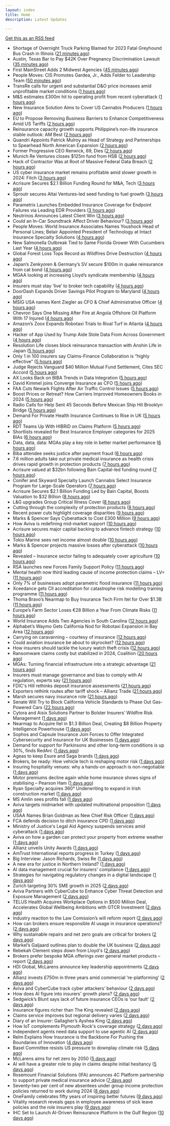 ```yaml
---
layout: index
title: Home
description: Latest Updates

---
```


[Get this as an RSS feed](/feed.rss)

<!-- news_marker starts -->
- Shortage of Overnight Truck Parking Blamed for 2023 Fatal Greyhound Bus Crash in Illinois ([21 minutes ago](https://www.insurancejournal.com/news/midwest/2025/05/21/824679.htm))
- Austin, Texas Bar to Pay $42K Over Pregnancy Discrimination Lawsuit ([35 minutes ago](https://www.insurancejournal.com/news/southcentral/2025/05/21/824675.htm))
- First MainStreet Adds 2 Midwest Agencies ([45 minutes ago](https://www.insurancejournal.com/news/midwest/2025/05/21/824669.htm))
- People Moves: CIS Promotes Gardea, Jr., Adds Felder to Leadership Team ([50 minutes ago](https://www.insurancejournal.com/news/southcentral/2025/05/21/824664.htm))
- TransRe calls for urgent and substantial D&O price increases amid unprofitable market conditions ([1 hours ago](https://www.reinsurancene.ws/transre-calls-for-urgent-and-substantial-do-price-increases-amid-unprofitable-market-conditions/))
- M&S estimates £300m hit to operating profit from recent cyberattack ([1 hours ago](https://www.reinsurancene.ws/ms-estimates-300m-hit-to-operating-profit-from-recent-cyberattack/))
- New Insurance Solution Aims to Cover US Cannabis Producers ([1 hours ago](https://insurance-edge.net/2025/05/21/new-insurance-solution-aims-to-cover-us-cannabis-producers/))
- EU to Propose Removing Business Barriers to Enhance Competitiveness Amid US Tariffs ([2 hours ago](https://www.insurancejournal.com/news/international/2025/05/21/824643.htm))
- Reinsurance capacity growth supports Philippine’s non-life insurance stable outlook: AM Best ([2 hours ago](https://www.reinsurancene.ws/reinsurance-capacity-growth-supports-philippines-non-life-insurance-stable-outlook-am-best/))
- Quandri Appoints Patrick Mulroy as Head of Strategy and Partnerships to Spearhead North American Expansion ([2 hours ago](https://www.insurtechinsights.com/quandri-appoints-patrick-mulroy-as-head-of-strategy-and-partnerships-to-spearhead-north-american-expansion/))
- Former Progressive CEO Renwick, 69, Dies ([2 hours ago](https://www.insurancejournal.com/news/national/2025/05/21/824645.htm))
- Munich Re Ventures closes $125m fund from HSB ([2 hours ago](https://www.reinsurancene.ws/munich-re-ventures-closes-125m-fund-from-hsb/))
- Hack of Contractor Was at Root of Massive Federal Data Breach ([2 hours ago](https://www.insurancejournal.com/news/national/2025/05/21/824641.htm))
- US cyber insurance market remains profitable amid slower growth in 2024: Fitch ([3 hours ago](https://www.reinsurancene.ws/us-cyber-insurance-market-remains-profitable-amid-slower-growth-in-2024-fitch/))
- Acrisure Secures $2.1 Billion Funding Round for M&A, Tech ([3 hours ago](https://www.insurancejournal.com/news/national/2025/05/21/824637.htm))
- Sproutr secures Altai Ventures-led seed funding to fuel growth ([3 hours ago](https://www.reinsurancene.ws/sproutr-secures-altai-ventures-led-seed-funding-to-fuel-growth/))
- Parametrix Launches Embedded Insurance Coverage for Endpoint Failures via Leading EDR Providers ([3 hours ago](https://www.insurtechinsights.com/parametrix-launches-embedded-insurance-coverage-for-endpoint-failures-via-leading-edr-providers/))
- Neutrinos Announces Latest Client Win ([3 hours ago](https://insurance-edge.net/2025/05/21/neutrinos-announces-latest-client-win/))
- Could an In-Car Soundtrack Affect Driver Behaviour? ([3 hours ago](https://insurance-edge.net/2025/05/21/could-an-in-car-soundtrack-affect-driver-behaviour/))
- People Moves: World Insurance Associates Names Youshock Head of Personal Lines; Belair Appointed President of Technology at Intact Insurance Specialty Solutions ([4 hours ago](https://www.insurancejournal.com/news/national/2025/05/21/824508.htm))
- New Salmonella Outbreak Tied to Same Florida Grower With Cucumbers Last Year ([4 hours ago](https://www.insurancejournal.com/news/southeast/2025/05/21/824621.htm))
- Global Forest Loss Tops Record as Wildfires Drive Destruction ([4 hours ago](https://www.insurancejournal.com/news/international/2025/05/21/824618.htm))
- Japan’s Zenkyoren & Germany’s SV secure $100m in quake reinsurance from cat bond ([4 hours ago](https://www.reinsurancene.ws/japans-zenkyoren-germanys-sv-secure-100m-in-quake-reinsurance-from-cat-bond/))
- MGAA looking at increasing Lloyd’s syndicate membership ([4 hours ago](https://www.postonline.co.uk/news/7957794/mgaa-looking-at-increasing-lloyd%E2%80%99s-syndicate-membership))
- Insurers must stay ‘live’ to broker tech capability ([4 hours ago](https://www.postonline.co.uk/broker/7957792/insurers-must-stay-%E2%80%98live%E2%80%99-to-broker-tech-capability))
- DoorDash Expands Driver Savings Pilot Program to Maryland ([4 hours ago](https://www.insurancejournal.com/news/east/2025/05/21/824599.htm))
- MSIG USA names Kent Ziegler as CFO & Chief Administrative Officer ([4 hours ago](https://www.reinsurancene.ws/msig-usa-names-kent-ziegler-as-cfo-chief-administrative-officer/))
- Chevron Says One Missing After Fire at Angola Offshore Oil Platform With 17 Injured ([4 hours ago](https://www.insurancejournal.com/news/international/2025/05/21/824603.htm))
- Amazon’s Zoox Expands Robotaxi Trials to Rival Turf in Atlanta ([4 hours ago](https://www.insurancejournal.com/news/southeast/2025/05/21/824605.htm))
- Hacker of App Used by Trump Aide Stole Data From Across Government ([4 hours ago](https://www.insurancejournal.com/news/national/2025/05/21/824594.htm))
- Resolution Life closes block reinsurance transaction with Anshin Life in Japan ([5 hours ago](https://www.reinsurancene.ws/resolution-life-closes-block-reinsurance-transaction-with-anshin-life-in-japan/))
- Only 1 in 100 insurers say Claims-Finance Collaboration is “highly effective” ([5 hours ago](https://ifamagazine.com/only-1-in-100-insurers-say-claims-finance-collaboration-is-highly-effective/))
- Judge Rejects Vanguard $40 Million Mutual Fund Settlement, Cites SEC Accord ([5 hours ago](https://www.insurancejournal.com/news/east/2025/05/21/824595.htm))
- AX Looks Back on BIBA Trends in Data Integration ([5 hours ago](https://insurance-edge.net/2025/05/21/ax-looks-back-on-biba-trends-in-data-integration/))
- David Kimmel joins Converge Insurance as CFO ([5 hours ago](https://www.reinsurancene.ws/david-kimmel-joins-converge-insurance-as-cfo/))
- FAA Cuts Newark Flights After Air Traffic Control Issues ([5 hours ago](https://www.insurancejournal.com/news/east/2025/05/21/824589.htm))
- Boost Prices or Retreat? How Carriers Improved Homeowners Books in 2024 ([5 hours ago](https://www.insurancejournal.com/news/national/2025/05/21/824587.htm))
- Radio Calls for Help Sent 45 Seconds Before Mexican Ship Hit Brooklyn Bridge ([5 hours ago](https://www.insurancejournal.com/news/east/2025/05/21/824582.htm))
- Demand For Private Health Insurance Continues to Rise in UK ([5 hours ago](https://insurance-edge.net/2025/05/21/demand-for-private-health-insurance-continues-to-rise-in-uk/))
- RDT Teams Up With HIBRiD on Claims Platform ([5 hours ago](https://insurance-edge.net/2025/05/21/rdt-teams-up-with-hibrid-on-claims-platform/))
- Shortlists revealed for Best Insurance Employer categories for 2025 BIAs ([6 hours ago](https://www.postonline.co.uk/broker/7957793/shortlists-revealed-for-best-insurance-employer-categories-for-2025-bias))
- Data, data, data: MGAs play a key role in better market performance ([6 hours ago](https://www.insurancebusinessmag.com/uk/news/columns/data-data-data-mgas-play-a-key-role-in-better-market-performance-536399.aspx))
- Biba attendee seeks justice after payment fraud ([6 hours ago](https://www.postonline.co.uk/news/7957800/biba-attendee-seeks-justice-after-payment-fraud))
- 7.6 million adults take out private medical insurance as health crisis drives rapid growth in protection products ([7 hours ago](https://ifamagazine.com/7-6-million-adults-take-out-private-medical-insurance-as-health-crisis-drives-rapid-growth-in-protection-products/))
- Acrisure valued at $32bn following Bain Capital-led funding round ([7 hours ago](https://www.postonline.co.uk/broker/7957799/acrisure-valued-at-32bn-following-bain-capital-led-funding-round))
- Conifer and Skyward Specialty Launch Cannabis Select Insurance Program for Large-Scale Operators ([7 hours ago](https://www.insurtechinsights.com/conifer-and-skyward-specialty-launch-cannabis-select-insurance-program-for-large-scale-operators/))
- Acrisure Secures $2.1 Billion Funding Led by Bain Capital, Boosts Valuation to $32 Billion ([8 hours ago](https://www.insurtechinsights.com/acrisure-secures-2-1-billion-funding-led-by-bain-capital-boosts-valuation-to-32-billion/))
- L&G upgrades Group Critical Illness Cover ([8 hours ago](https://ifamagazine.com/lg-upgrades-group-critical-illness-cover/))
- Cutting through the complexity of protection products ([8 hours ago](https://ifamagazine.com/cutting-through-the-complexity-of-protection-products/))
- Recent power cuts highlight coverage disparities ([9 hours ago](https://www.postonline.co.uk/commercial/7957791/recent-power-cuts-highlight-coverage-disparities))
- Marks & Spencer Says Cyberattack to Cost £300 Million ([9 hours ago](https://www.insurancejournal.com/news/international/2025/05/21/824570.htm))
- How Aviva is redefining mid-market support ([10 hours ago](https://www.insurancebusinessmag.com/uk/news/breaking-news/how-aviva-is-redefining-midmarket-support-535375.aspx))
- Acrisure secures major capital backing to advance fintech strategy ([10 hours ago](https://www.insurancebusinessmag.com/uk/news/breaking-news/acrisure-secures-major-capital-backing-to-advance-fintech-strategy-536392.aspx))
- Tokio Marine sees net income almost double ([10 hours ago](https://www.insurancebusinessmag.com/uk/news/breaking-news/tokio-marine-sees-net-income-almost-double-536377.aspx))
- Marks & Spencer projects massive losses after cyberattack ([10 hours ago](https://www.insurancebusinessmag.com/uk/news/cyber/marks-and-spencer-projects-massive-losses-after-cyberattack-536391.aspx))
- Revealed – Insurance sector failing to adequately cover agriculture ([10 hours ago](https://www.insurancebusinessmag.com/uk/news/breaking-news/revealed--insurance-sector-failing-to-adequately-cover-agriculture-536376.aspx))
- RSA launches new Forces Family Support Policy ([11 hours ago](https://www.insurancebusinessmag.com/uk/news/breaking-news/rsa-launches-new-forces-family-support-policy-536375.aspx))
- Mental health now third leading cause of income protection claims – LV= ([11 hours ago](https://www.insurancebusinessmag.com/uk/news/life-insurance/mental-health-now-third-leading-cause-of-income-protection-claims--lv-536390.aspx))
- Only 7% of businesses adopt parametric flood insurance ([11 hours ago](https://www.postonline.co.uk/news/7957796/only-7-of-businesses-adopt-parametric-flood-insurance))
- Xceedance gets CII accreditation for catastrophe risk modelling training programme ([11 hours ago](https://www.insurancebusinessmag.com/uk/news/catastrophe/xceedance-gets-cii-accreditation-for-catastrophe-risk-modelling-training-programme-536374.aspx))
- Thoma Bravo’s Nearmap to Buy Insurance Tech Firm Itel for Over $1.3B ([11 hours ago](https://www.insurancejournal.com/news/national/2025/05/21/824558.htm))
- Europe’s Farm Sector Loses €28 Billion a Year From Climate Risks ([11 hours ago](https://www.insurancejournal.com/news/international/2025/05/21/824536.htm))
- World Insurance Adds Two Agencies in South Carolina ([12 hours ago](https://www.insurancejournal.com/news/southeast/2025/05/21/824482.htm))
- Alphabet’s Waymo Gets California Nod for Robotaxi Expansion in Bay Area ([12 hours ago](https://www.insurancejournal.com/news/west/2025/05/21/824562.htm))
- Carrying on caravanning – courtesy of insurance ([12 hours ago](https://www.postonline.co.uk/personal/7957724/carrying-on-caravanning-%E2%80%93-courtesy-of-insurance))
- Could aviation insurance be about to skyrocket? ([12 hours ago](https://www.postonline.co.uk/commercial/7957567/could-aviation-insurance-be-about-to-skyrocket))
- How insurers should tackle the luxury watch theft crisis ([12 hours ago](https://www.postonline.co.uk/claims/7957407/how-insurers-should-tackle-the-luxury-watch-theft-crisis))
- Ransomware claims costly but stabilized in 2024, Coalition ([20 hours ago](https://www.dig-in.com/news/ransomware-claims-costly-but-stabilized-in-2024-coalition))
- MGAs: Turning financial infrastructure into a strategic advantage ([21 hours ago](https://www.dig-in.com/opinion/turning-financial-infrastructure-into-a-strategic-advantage))
- Insurers must manage governance and bias to comply with AI regulation, experts say ([21 hours ago](https://www.dig-in.com/news/ai-governance-and-bias-become-compliance-issues-for-insurers))
- FDIC's Hill rethinks deposit insurance assessments ([21 hours ago](https://www.dig-in.com/news/fdics-hill-rethinking-deposit-insurance-fees))
- Exporters rethink routes after tariff shock – Allianz Trade ([21 hours ago](https://www.insurancebusinessmag.com/uk/news/sme/exporters-rethink-routes-after-tariff-shock--allianz-trade-536347.aspx))
- Marsh secures navy insurance role ([21 hours ago](https://www.insurancebusinessmag.com/uk/news/marine/marsh-secures-navy-insurance-role-536336.aspx))
- Senate Will Try to Block California Vehicle Standards to Phase Out Gas-Powered Cars ([22 hours ago](https://www.insurancejournal.com/news/west/2025/05/20/824554.htm))
- Cytora and Aisix Solutions Partner to Bolster Insurers’ Wildfire Risk Management ([1 days ago](https://www.insurtechinsights.com/cytora-and-aisix-solutions-partner-to-bolster-insurers-wildfire-risk-management/))
- Nearmap to Acquire Itel in $1.3 Billion Deal, Creating $8 Billion Property Intelligence Powerhouse ([1 days ago](https://www.insurtechinsights.com/nearmap-to-acquire-itel-in-1-3-billion-deal-creating-8-billion-property-intelligence-powerhouse/))
- Sophos and Capsule Insurance Join Forces to Offer Integrated Cybersecurity and Insurance for UK Businesses ([1 days ago](https://www.insurtechinsights.com/sophos-and-capsule-insurance-join-forces-to-offer-integrated-cybersecurity-and-insurance-for-uk-businesses/))
- Demand for support for Parkinsons and other long-term conditions is up 30%, finds RedArc ([1 days ago](https://ifamagazine.com/demand-for-support-for-parkinsons-and-other-long-term-conditions-is-up-30-finds-redarc/))
- Ageas to keep Esure and Saga brands ([1 days ago](https://www.postonline.co.uk/news/7957788/ageas-to-keep-esure-and-saga-brands))
- Brokers, be ready: How vehicle tech is reshaping motor risk ([1 days ago](https://www.insurancebusinessmag.com/uk/news/auto-motor/brokers-be-ready-how-vehicle-tech-is-reshaping-motor-risk-536269.aspx))
- Insuring hospitality venues: why a hands-on approach is non-negotiable ([1 days ago](https://www.insurancebusinessmag.com/uk/news/hospitality/insuring-hospitality-venues-why-a-handson-approach-is-nonnegotiable-536268.aspx))
- Motor premiums decline again while home insurance shows signs of stabilising – Pearson Ham ([1 days ago](https://www.insurancebusinessmag.com/uk/news/auto-motor/motor-premiums-decline-again-while-home-insurance-shows-signs-of-stabilising--pearson-ham-536267.aspx))
- Ryan Specialty acquires 360° Underwriting to expand in Irish construction market ([1 days ago](https://www.insurancebusinessmag.com/uk/news/breaking-news/ryan-specialty-acquires-360-underwriting-to-expand-in-irish-construction-market-536266.aspx))
- MS Amlin sees profits fall ([1 days ago](https://www.insurancebusinessmag.com/uk/news/breaking-news/ms-amlin-sees-profits-fall-536259.aspx))
- Aviva targets midmarket with updated multinational proposition ([1 days ago](https://www.postonline.co.uk/broker/7957787/aviva-targets-midmarket-with-updated-multinational-proposition))
- USAA Names Brian Goldman as New Chief Risk Officer ([1 days ago](https://www.insurtechinsights.com/usaa-names-brian-goldman-as-new-chief-risk-officer/))
- FCA defends decision to ditch insurance CPD ([1 days ago](https://www.postonline.co.uk/news/7957780/fca-defends-decision-to-ditch-insurance-cpd))
- Ministry of Justice's Legal Aid Agency suspends services amid cyberattack ([1 days ago](https://www.insurancebusinessmag.com/uk/news/cyber/ministry-of-justices-legal-aid-agency-suspends-services-amid-cyberattack-536241.aspx))
- Aviva on how a garden can protect your property from extreme weather ([1 days ago](https://www.insurancebusinessmag.com/uk/news/property-insurance/aviva-on-how-a-garden-can-protect-your-property-from-extreme-weather-536238.aspx))
- Allianz unveils Unity Awards ([1 days ago](https://www.insurancebusinessmag.com/uk/news/breaking-news/allianz-unveils-unity-awards-536237.aspx))
- AmTrust International reports progress in Turkey ([1 days ago](https://www.insurancebusinessmag.com/uk/news/breaking-news/amtrust-international-reports-progress-in-turkey-536236.aspx))
- Big Interview: Jason Richards, Swiss Re ([1 days ago](https://www.postonline.co.uk/reinsurance/7957541/big-interview-jason-richards-swiss-re))
- A new era for justice in Northern Ireland? ([1 days ago](https://www.postonline.co.uk/claims/7957782/a-new-era-for-justice-in-northern-ireland))
- AI data management crucial for insurers' compliance ([1 days ago](https://www.dig-in.com/news/ai-data-management-crucial-for-insurers-compliance))
- Strategies for navigating regulatory changes in a digital landscape ([1 days ago](https://www.dig-in.com/opinion/strategies-for-navigating-federal-and-state-regulations))
- Zurich targeting 30% SME growth in 2025 ([2 days ago](https://www.postonline.co.uk/news/7957779/zurich-targeting-30-sme-growth-in-2025))
- Aviva Partners with CyberCube to Enhance Cyber Threat Detection and Exposure Management ([2 days ago](https://www.insurtechinsights.com/aviva-partners-with-cybercube-to-enhance-cyber-threat-detection-and-exposure-management/))
- TELUS Health Acquires Workplace Options in $500 Million Deal, Accelerates Global Wellbeing Ambitions with GTCR Investment ([2 days ago](https://www.insurtechinsights.com/telus-health-acquires-workplace-options-in-500-million-deal-accelerates-global-wellbeing-ambitions-with-gtcr-investment/))
- Industry reaction to the Law Comission’s will reform report ([2 days ago](https://ifamagazine.com/industry-reaction-to-the-law-comissions-will-reform-report/))
- How can brokers ensure responsible AI usage in insurance operations? ([2 days ago](https://www.insurancebusinessmag.com/uk/news/technology/how-can-brokers-ensure-responsible-ai-usage-in-insurance-operations-536137.aspx))
- Why sustainable repairs and net zero goals are critical for brokers ([2 days ago](https://www.insurancebusinessmag.com/uk/news/environmental/why-sustainable-repairs-and-net-zero-goals-are-critical-for-brokers-536136.aspx))
- Markel’s Galjaard outlines plan to double the UK business ([2 days ago](https://www.postonline.co.uk/news/7957775/markels-galjaard-outlines-plan-to-double-the-uk-business))
- Rebekah Clement steps down from Lloyd's ([2 days ago](https://www.insurancebusinessmag.com/uk/news/breaking-news/rebekah-clement-steps-down-from-lloyds-536135.aspx))
- Brokers prefer bespoke MGA offerings over general market products – report ([2 days ago](https://www.insurancebusinessmag.com/uk/news/breaking-news/brokers-prefer-bespoke-mga-offerings-over-general-market-products--report-536134.aspx))
- HDI Global, McLarens announce key leadership appointments ([2 days ago](https://www.insurancebusinessmag.com/uk/news/breaking-news/hdi-global-mclarens-announce-key-leadership-appointments-536132.aspx))
- Allianz invests £750m in three years amid commercial ‘re-platforming’ ([2 days ago](https://www.postonline.co.uk/news/7957771/allianz-invests-ps750m-in-three-years-amid-commercial-replatforming))
- Aviva and CyberCube track cyber attackers’ behaviour ([2 days ago](https://www.postonline.co.uk/news/7957778/aviva-and-cybercube-track-cyber-attackers-behaviour))
- How does AI figure into insurers' growth plans? ([2 days ago](https://www.dig-in.com/list/how-does-ai-figure-into-insurers-growth-plans))
- Sedgwick’s Blunt says lack of future insurance CEOs is ‘our fault’ ([2 days ago](https://www.postonline.co.uk/news/7957772/sedgwicks-blunt-says-lack-of-future-insurance-ceos-is-our-fault))
- Insurance figures richer than The King revealed ([2 days ago](https://www.postonline.co.uk/news/7957777/insurance-figures-richer-than-the-king-revealed))
- Claims service improves but regional delivery varies ([2 days ago](https://www.postonline.co.uk/claims/7957673/claims-service-improves-but-regional-delivery-varies))
- Diary of an Insurer: Gallagher’s Ayshea King ([2 days ago](https://www.postonline.co.uk/broker/7957466/diary-of-an-insurer-gallaghers-ayshea-king))
- How IoT complements Plymouth Rock's coverage strategy ([2 days ago](https://www.dig-in.com/news/plymouth-rock-uses-iot-technology-to-manage-risks))
- Independent agents need data support to use agentic AI ([2 days ago](https://www.dig-in.com/news/independent-agents-need-data-support-to-use-agentic-ai))
- Relm Explains How Insurance is the Backbone For Pushing the Boundaries of Innovation ([4 days ago](https://thefintechtimes.com/relm-explains-how-insurance-is-the-backbone-for-pushing-the-boundaries-of-innovation/))
- Basel Committee resists US pressure to downplay climate risk ([5 days ago](https://www.dig-in.com/articles/basel-committee-resists-us-pressure-to-downplay-climate-risk))
- McLarens aims for net zero by 2050 ([5 days ago](https://www.postonline.co.uk/news/7957770/mclarens-aims-for-net-zero-by-2050))
- AI will have a greater role to play in claims despite initial hesitancy ([5 days ago](https://www.postonline.co.uk/broker/7957769/ai-will-have-a-greater-role-to-play-in-claims-despite-initial-hesitancy))
- Rosemount Financial Solutions (IFA) announces 4C Platform partnership to support private medical insurance advice ([7 days ago](https://ifamagazine.com/rosemount-financial-solutions-ifa-announces-4c-platform-partnership-to-support-private-medical-insurance-advice/))
- Seventy-two per cent of new absentees under group income protection policies returned to work during 2024 ([8 days ago](https://ifamagazine.com/seventy-two-per-cent-of-new-absentees-under-group-income-protection-policies-returned-to-work-during-2024/))
- OneFamily celebrates fifty years of inspiring better futures ([9 days ago](https://ifamagazine.com/onefamily-celebrates-fifty-years-of-inspiring-better-futures/))
- Vitality research reveals gaps in employee awareness of sick leave policies and the role insurers play ([9 days ago](https://ifamagazine.com/vitality-research-reveals-gaps-in-employee-awareness-of-sick-leave-policies-and-the-role-insurers-play/))
- IHC Set to Launch AI-Driven Reinsurance Platform in the Gulf Region ([10 days ago](https://thefintechtimes.com/ihc-set-to-launch-ai-driven-reinsurance-platform/))

<!-- news_marker ends -->